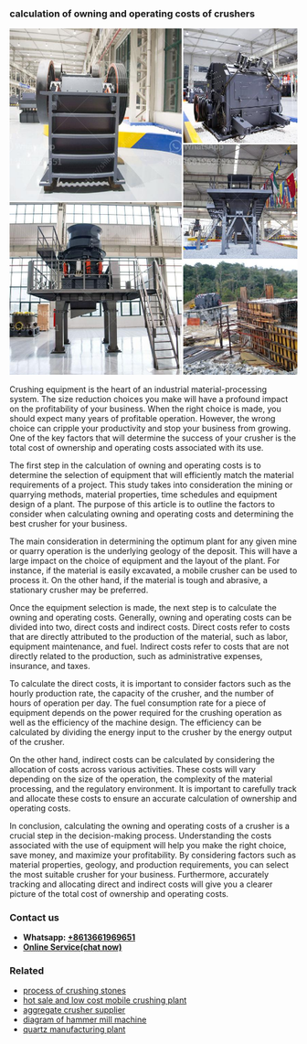 <h3>calculation of owning and operating costs of crushers</h3><img src='1708497313.jpg' alt=''><p>Crushing equipment is the heart of an industrial material-processing system. The size reduction choices you make will have a profound impact on the profitability of your business. When the right choice is made, you should expect many years of profitable operation. However, the wrong choice can cripple your productivity and stop your business from growing. One of the key factors that will determine the success of your crusher is the total cost of ownership and operating costs associated with its use.</p><p>The first step in the calculation of owning and operating costs is to determine the selection of equipment that will efficiently match the material requirements of a project. This study takes into consideration the mining or quarrying methods, material properties, time schedules and equipment design of a plant. The purpose of this article is to outline the factors to consider when calculating owning and operating costs and determining the best crusher for your business.</p><p>The main consideration in determining the optimum plant for any given mine or quarry operation is the underlying geology of the deposit. This will have a large impact on the choice of equipment and the layout of the plant. For instance, if the material is easily excavated, a mobile crusher can be used to process it. On the other hand, if the material is tough and abrasive, a stationary crusher may be preferred.</p><p>Once the equipment selection is made, the next step is to calculate the owning and operating costs. Generally, owning and operating costs can be divided into two, direct costs and indirect costs. Direct costs refer to costs that are directly attributed to the production of the material, such as labor, equipment maintenance, and fuel. Indirect costs refer to costs that are not directly related to the production, such as administrative expenses, insurance, and taxes.</p><p>To calculate the direct costs, it is important to consider factors such as the hourly production rate, the capacity of the crusher, and the number of hours of operation per day. The fuel consumption rate for a piece of equipment depends on the power required for the crushing operation as well as the efficiency of the machine design. The efficiency can be calculated by dividing the energy input to the crusher by the energy output of the crusher.</p><p>On the other hand, indirect costs can be calculated by considering the allocation of costs across various activities. These costs will vary depending on the size of the operation, the complexity of the material processing, and the regulatory environment. It is important to carefully track and allocate these costs to ensure an accurate calculation of ownership and operating costs.</p><p>In conclusion, calculating the owning and operating costs of a crusher is a crucial step in the decision-making process. Understanding the costs associated with the use of equipment will help you make the right choice, save money, and maximize your profitability. By considering factors such as material properties, geology, and production requirements, you can select the most suitable crusher for your business. Furthermore, accurately tracking and allocating direct and indirect costs will give you a clearer picture of the total cost of ownership and operating costs.</p><h3>Contact us</h3><ul><li><strong>Whatsapp:&nbsp;<a href="https://wa.me/8613661969651">+8613661969651</a></strong></li><li><a href="https://swt.shibang-china.com/?git&amp;zhl&amp;calculation of owning and operating costs of crushers"><strong>Online Service(chat now)</strong></a></li></ul><h3>Related</h3><ul><li><a href='process of crushing stones.md'>process of crushing stones</a></li><li><a href='hot sale and low cost mobile crushing plant.md'>hot sale and low cost mobile crushing plant</a></li><li><a href='aggregate crusher supplier.md'>aggregate crusher supplier</a></li><li><a href='diagram of hammer mill machine.md'>diagram of hammer mill machine</a></li><li><a href='quartz manufacturing plant.md'>quartz manufacturing plant</a></li></ul>
